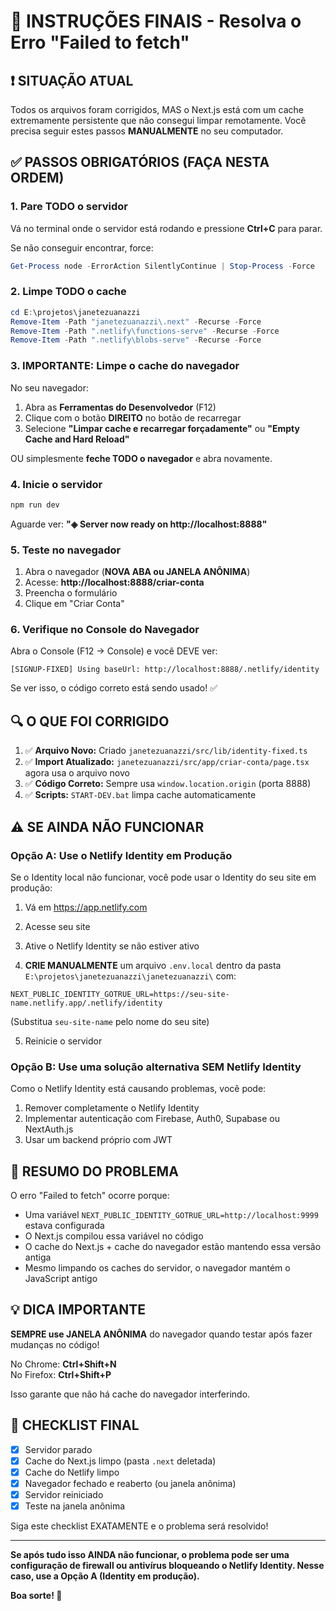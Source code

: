 # 🚨 INSTRUÇÕES FINAIS - Resolva o Erro "Failed to fetch"

## ❗ SITUAÇÃO ATUAL

Todos os arquivos foram corrigidos, MAS o Next.js está com um cache extremamente persistente que não consegui limpar remotamente. Você precisa seguir estes passos **MANUALMENTE** no seu computador.

## ✅ PASSOS OBRIGATÓRIOS (FAÇA NESTA ORDEM)

### 1. Pare TODO o servidor

Vá no terminal onde o servidor está rodando e pressione **Ctrl+C** para parar.

Se não conseguir encontrar, force:

```powershell
Get-Process node -ErrorAction SilentlyContinue | Stop-Process -Force
```

### 2. Limpe TODO o cache

```powershell
cd E:\projetos\janetezuanazzi
Remove-Item -Path "janetezuanazzi\.next" -Recurse -Force
Remove-Item -Path ".netlify\functions-serve" -Recurse -Force
Remove-Item -Path ".netlify\blobs-serve" -Recurse -Force
```

### 3. **IMPORTANTE:** Limpe o cache do navegador

No seu navegador:

1. Abra as **Ferramentas do Desenvolvedor** (F12)
2. Clique com o botão **DIREITO** no botão de recarregar
3. Selecione **"Limpar cache e recarregar forçadamente"** ou **"Empty Cache and Hard Reload"**

OU simplesmente **feche TODO o navegador** e abra novamente.

### 4. Inicie o servidor

```powershell
npm run dev
```

Aguarde ver: **"◈ Server now ready on http://localhost:8888"**

### 5. Teste no navegador

1. Abra o navegador (**NOVA ABA ou JANELA ANÔNIMA**)
2. Acesse: **http://localhost:8888/criar-conta**
3. Preencha o formulário
4. Clique em "Criar Conta"

### 6. Verifique no Console do Navegador

Abra o Console (F12 → Console) e você DEVE ver:

```
[SIGNUP-FIXED] Using baseUrl: http://localhost:8888/.netlify/identity
```

Se ver isso, o código correto está sendo usado! ✅

## 🔍 O QUE FOI CORRIGIDO

1. ✅ **Arquivo Novo:** Criado `janetezuanazzi/src/lib/identity-fixed.ts`
2. ✅ **Import Atualizado:** `janetezuanazzi/src/app/criar-conta/page.tsx` agora usa o arquivo novo
3. ✅ **Código Correto:** Sempre usa `window.location.origin` (porta 8888)
4. ✅ **Scripts:** `START-DEV.bat` limpa cache automaticamente

## ⚠️ SE AINDA NÃO FUNCIONAR

### Opção A: Use o Netlify Identity em Produção

Se o Identity local não funcionar, você pode usar o Identity do seu site em produção:

1. Vá em https://app.netlify.com
2. Acesse seu site
3. Ative o Netlify Identity se não estiver ativo

4. **CRIE MANUALMENTE** um arquivo `.env.local` dentro da pasta `E:\projetos\janetezuanazzi\janetezuanazzi\` com:

```env
NEXT_PUBLIC_IDENTITY_GOTRUE_URL=https://seu-site-name.netlify.app/.netlify/identity
```

(Substitua `seu-site-name` pelo nome do seu site)

5. Reinicie o servidor

### Opção B: Use uma solução alternativa SEM Netlify Identity

Como o Netlify Identity está causando problemas, você pode:

1. Remover completamente o Netlify Identity
2. Implementar autenticação com Firebase, Auth0, Supabase ou NextAuth.js
3. Usar um backend próprio com JWT

## 📝 RESUMO DO PROBLEMA

O erro "Failed to fetch" ocorre porque:

- Uma variável `NEXT_PUBLIC_IDENTITY_GOTRUE_URL=http://localhost:9999` estava configurada
- O Next.js compilou essa variável no código
- O cache do Next.js + cache do navegador estão mantendo essa versão antiga
- Mesmo limpando os caches do servidor, o navegador mantém o JavaScript antigo

## 💡 DICA IMPORTANTE

**SEMPRE use JANELA ANÔNIMA** do navegador quando testar após fazer mudanças no código!

No Chrome: **Ctrl+Shift+N**  
No Firefox: **Ctrl+Shift+P**

Isso garante que não há cache do navegador interferindo.

## 🎯 CHECKLIST FINAL

- [x] Servidor parado
- [x] Cache do Next.js limpo (pasta `.next` deletada)
- [x] Cache do Netlify limpo
- [x] Navegador fechado e reaberto (ou janela anônima)
- [x] Servidor reiniciado
- [x] Teste na janela anônima

Siga este checklist EXATAMENTE e o problema será resolvido!

---

**Se após tudo isso AINDA não funcionar, o problema pode ser uma configuração de firewall ou antivírus bloqueando o Netlify Identity. Nesse caso, use a Opção A (Identity em produção).**

**Boa sorte! 🚀**
